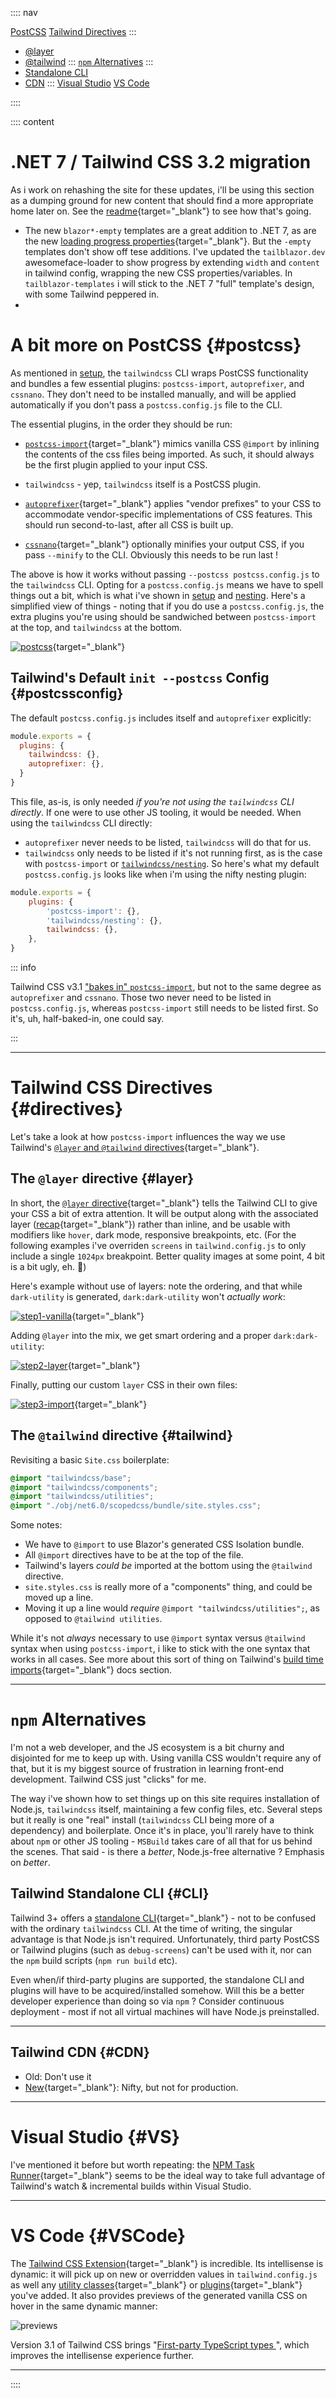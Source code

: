 :::: nav

[PostCSS](/notes#postcss)
[Tailwind Directives](/notes#directives)
:::
- [@layer](/notes#layer)
- [@tailwind](/notes#tailwind)
:::
[`npm` Alternatives](/notes#NPM)
:::
- [Standalone CLI](/notes#CLI)
- [CDN](/notes#CDN)
:::
[Visual Studio](/notes#VS)
[VS Code](/notes#VSCode)

::::

:::: content

# .NET 7 / Tailwind CSS 3.2 migration

As i work on rehashing the site for these updates, i'll be using this section as a dumping ground for new content that should find a more appropriate home later on.  See the [readme](https://github.com/McNerdius/TailBlazor/blob/main/readme.md){target="_blank"} to see how that's going.

* The new `blazor*-empty` templates are a great addition to .NET 7, as are the new [loading progress properties](https://devblogs.microsoft.com/dotnet/asp-net-core-updates-in-dotnet-7-preview-7/#new-blazor-loading-page){target="_blank"}.  But the `-empty` templates don't show off tese additions.  I've updated the `tailblazor.dev` awesomeface-loader to show progress by extending `width` and `content` in tailwind config, wrapping the new CSS properties/variables.  In `tailblazor-templates` i will stick to the .NET 7 "full" template's design, with some Tailwind peppered in.
*  





# A bit more on PostCSS {#postcss}

As mentioned in [setup](/setup#postcss), the `tailwindcss` CLI wraps PostCSS functionality and bundles a few essential plugins: `postcss-import`, `autoprefixer`, and `cssnano`.  They don't need to be installed manually, and will be applied automatically if you don't pass a `postcss.config.js` file to the CLI.

The essential plugins, in the order they should be run:

- [`postcss-import`](https://github.com/postcss/postcss-import){target="_blank"} mimics vanilla CSS `@import` by inlining the contents of the css files being imported.  As such, it should always be the first plugin applied to your input CSS.

- `tailwindcss` - yep, `tailwindcss` itself is a PostCSS plugin.  

- [`autoprefixer`](https://github.com/postcss/autoprefixer){target="_blank"} applies "vendor prefixes" to your CSS to accommodate vendor-specific implementations of CSS features.  This should run second-to-last, after all CSS is built up.

- [`cssnano`](https://cssnano.co/docs/introduction/){target="_blank"} optionally minifies your output CSS, if you pass `--minify` to the CLI.  Obviously this needs to be run last !

The above is how it works without passing `--postcss postcss.config.js` to the `tailwindcss` CLI.  Opting for a `postcss.config.js` means we have to spell things out a bit, which is what i've shown in [setup](/setup#postcss) and [nesting](/tidy_css#nesting).  Here's a simplified view of things - noting that if you do use a `postcss.config.js`, the extra plugins you're using should be sandwiched between `postcss-import` at the top, and `tailwindcss` at the bottom.

[![postcss](../images/postcss.drawio.svg)](../images/postcss.drawio.svg){target="_blank"}

## Tailwind's Default `init --postcss` Config {#postcssconfig}

The default `postcss.config.js` includes itself and `autoprefixer` explicitly:

```javascript:postcss.config.js
module.exports = {
  plugins: {
    tailwindcss: {},
    autoprefixer: {},
  }
}
```

This file, as-is, is only needed _if you're not using the `tailwindcss` CLI directly_. If one were to use other JS tooling, it would be needed. When using the `tailwindcss` CLI directly:

- `autoprefixer` never needs to be listed, `tailwindcss` will do that for us.
- `tailwindcss` only needs to be listed if it's not running first, as is the case with `postcss-import` or [`tailwindcss/nesting`](/next#nesting). So here's what my default `postcss.config.js` looks like when i'm using the nifty nesting plugin:

```javascript:postcss.config.js
module.exports = {
    plugins: {
        'postcss-import': {},
        'tailwindcss/nesting': {},
        tailwindcss: {},
    },
}
```

::: info

Tailwind CSS v3.1 ["bakes in" `postcss-import`](https://tailwindcss.com/blog/tailwindcss-v3-1#built-in-support-for-css-imports-in-the-cli), but not to the same degree as `autoprefixer` and `cssnano`.  Those two never need to be listed in `postcss.config.js`, whereas `postcss-import` still needs to be listed first.  So it's, uh, half-baked-in, one could say.

:::

---

# Tailwind CSS Directives  {#directives}

Let's take a look at how `postcss-import` influences the way we use Tailwind's [`@layer` and `@tailwind` directives](https://tailwindcss.com/docs/functions-and-directives#directives){target="_blank"}.

## The `@layer` directive {#layer}
In short, the [`@layer` directive](https://tailwindcss.com/docs/adding-custom-styles#using-css-and-layer){target="_blank"} tells the Tailwind CLI to give your CSS a bit of extra attention.  It will be output along with the associated layer ([recap](setup#boilerplate-bg){target="_blank"}) rather than inline, and be usable with modifiers like `hover`, dark mode, responsive breakpoints, etc.  (For the following examples i've overriden `screens` in `tailwind.config.js` to only include a single `1024px` breakpoint.  Better quality images at some point, 4 bit is a bit ugly, eh. 🤔)

Here's example without use of layers: note the ordering, and that while `dark-utility` is generated, `dark:dark-utility` won't *actually work*:

[![step1-vanilla](../images/step1-vanilla.png)](../images/step1-vanilla.png){target="_blank"}

Adding `@layer` into the mix, we get smart ordering and a proper `dark:dark-utility`:

[![step2-layer](../images/step2-layer.png)](../images/step2-layer.png){target="_blank"}

Finally, putting our custom `layer` CSS in their own files:

[![step3-import](../images/step3-import.png)](../images/step3-import.png){target="_blank"}

## The `@tailwind` directive {#tailwind}

Revisiting a basic `Site.css` boilerplate:

```css:site.css
@import "tailwindcss/base";
@import "tailwindcss/components";
@import "tailwindcss/utilities";
@import "./obj/net6.0/scopedcss/bundle/site.styles.css";
```

Some notes:

- We have to `@import` to use Blazor's generated CSS Isolation bundle.
- All `@import` directives have to be at the top of the file.
- Tailwind's layers *could be* imported at the bottom using the `@tailwind` directive.
- `site.styles.css` is really more of a "components" thing, and could be moved up a line.
- Moving it up a line would *require* `@import "tailwindcss/utilities";`, as opposed to `@tailwind utilities`.

While it's not *always* necessary to use `@import` syntax versus `@tailwind` syntax when using `postcss-import`, i like to stick with the one syntax that works in all cases.  See more about this sort of thing on Tailwind's [build time imports](https://tailwindcss.com/docs/using-with-preprocessors#build-time-imports){target="_blank"} docs section.

---

# `npm` Alternatives

I'm not a web developer, and the JS ecosystem is a bit churny and disjointed for me to keep up with.  Using vanilla CSS wouldn't require any of that, but it is my biggest source of frustration in learning front-end development.  Tailwind CSS just "clicks" for me.  

The way i've shown how to set things up on this site requires installation of Node.js, `tailwindcss` itself, maintaining a few config files, etc.  Several steps but it really is one "real" install (`tailwindcss` CLI being more of a dependency) and boilerplate.  Once it's in place, you'll rarely have to think about `npm` or other JS tooling - `MSBuild` takes care of all that for us behind the scenes.  That said - is there a *better*, Node.js-free alternative ?  Emphasis on *better*.

## Tailwind Standalone CLI {#CLI}

Tailwind 3+ offers a [standalone CLI](https://tailwindcss.com/blog/standalone-cli){target="_blank"} - not to be confused with the ordinary `tailwindcss` CLI.  At the time of writing, the singular advantage is that Node.js isn't required.  Unfortunately, third party PostCSS or Tailwind plugins (such as `debug-screens`) can't be used with it, nor can the `npm` build scripts (`npm run build` etc).

Even when/if third-party plugins are supported, the standalone CLI and plugins will have to be acquired/installed somehow.  Will this be a better developer experience than doing so via `npm` ?  Consider continuous deployment - most if not all virtual machines will have Node.js preinstalled.

---

## Tailwind CDN {#CDN}

- Old: Don't use it
- [New](https://www.youtube.com/watch?v=mSC6GwizOag){target="_blank"}: Nifty, but not for production.

---

# Visual Studio {#VS}

I've mentioned it before but worth repeating: the [NPM Task Runner](https://marketplace.visualstudio.com/items?itemName=MadsKristensen.NpmTaskRunner64){target="_blank"} seems to be the ideal way to take full advantage of Tailwind's watch & incremental builds within Visual Studio.

---

# VS Code {#VSCode}

The [Tailwind CSS Extension](https://marketplace.visualstudio.com/items?itemName=bradlc.vscode-tailwindcss){target="_blank"} is incredible. Its intellisense is dynamic: it will pick up on new or overridden values in `tailwind.config.js` as well any [utility classes](https://tailwindcss.com/docs/adding-new-utilities){target="_blank"} or [plugins](https://tailwindcss.com/docs/plugins){target="_blank"} you've added. It also provides previews of the generated vanilla CSS on hover in the same dynamic manner:

 ![previews](/images/hover.png)

 Version 3.1 of Tailwind CSS brings "[First-party TypeScript types
](https://tailwindcss.com/blog/tailwindcss-v3-1#first-party-type-script-types)", which improves the intellisense experience further.

---

::::

